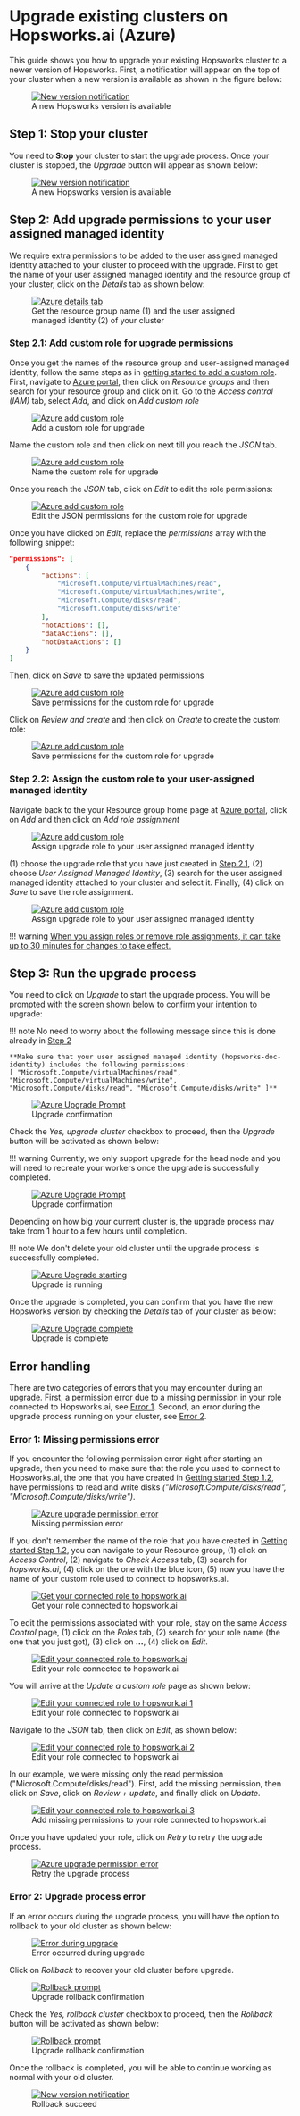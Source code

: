 # Upgrade existing clusters on Hopsworks.ai (Azure)
This guide shows you how to upgrade your existing Hopsworks cluster to a newer version of Hopsworks. First, a notification will appear on the top of your cluster when a new version is available as shown in the figure below:

<p align="center">
  <figure>
    <a  href="../../../assets/images/hopsworksai/azure/azure-notification-running.png">
      <img src="../../../assets/images/hopsworksai/azure/azure-notification-running.png" alt="New version notification">
    </a>
    <figcaption>A new Hopsworks version is available</figcaption>
  </figure>
</p>

## Step 1: Stop your cluster 

You need to **Stop** your cluster to start the upgrade process. Once your cluster is stopped, the *Upgrade* button will appear as shown below:

<p align="center">
  <figure>
    <a  href="../../../assets/images/hopsworksai/azure/azure-notification-stopped.png">
      <img src="../../../assets/images/hopsworksai/azure/azure-notification-stopped.png" alt="New version notification">
    </a>
    <figcaption>A new Hopsworks version is available</figcaption>
  </figure>
</p>

## Step 2: Add upgrade permissions to your user assigned managed identity

We require extra permissions to be added to the user assigned managed identity attached to your cluster to proceed with the upgrade. First to get the name of your user assigned managed identity and the resource group of your cluster, click on the *Details* tab as shown below:

<p align="center">
  <figure>
    <a  href="../../../assets/images/hopsworksai/azure/azure-managed-identity-details.png">
      <img src="../../../assets/images/hopsworksai/azure/azure-managed-identity-details.png" alt="Azure details tab">
    </a>
    <figcaption>Get the resource group name (1) and the user assigned managed identity (2) of your cluster</figcaption>
  </figure>
</p>

### Step 2.1: Add custom role for upgrade permissions 

Once you get the names of the resource group and user-assigned managed identity, follow the same steps as in [getting started to add a custom role](../getting_started/#step-12-creating-a-custom-role-for-hopsworksai). First, navigate to [Azure portal](https://portal.azure.com/#home), then click on *Resource groups* and then search for your resource group and click on it. Go to the *Access control (IAM)* tab, select *Add*, and click on *Add custom role* 

<p align="center">
  <figure>
    <a  href="../../../assets/images/hopsworksai/azure/azure-portal-add-custom-upgrade.png">
      <img src="../../../assets/images/hopsworksai/azure/azure-portal-add-custom-upgrade.png" alt="Azure add custom role">
    </a>
    <figcaption>Add a custom role for upgrade</figcaption>
  </figure>
</p>

Name the custom role and then click on next till you reach the *JSON* tab.

<p align="center">
  <figure>
    <a  href="../../../assets/images/hopsworksai/azure/azure-portal-add-custom-upgrade-1.png">
      <img src="../../../assets/images/hopsworksai/azure/azure-portal-add-custom-upgrade-1.png" alt="Azure add custom role">
    </a>
    <figcaption>Name the custom role for upgrade</figcaption>
  </figure>
</p>

Once you reach the *JSON* tab, click on *Edit* to edit the role permissions:

<p align="center">
  <figure>
    <a  href="../../../assets/images/hopsworksai/azure/azure-portal-add-custom-upgrade-2.png">
      <img src="../../../assets/images/hopsworksai/azure/azure-portal-add-custom-upgrade-2.png" alt="Azure add custom role">
    </a>
    <figcaption>Edit the JSON permissions for the custom role for upgrade</figcaption>
  </figure>
</p>

Once you have clicked on *Edit*, replace the *permissions* array with the following snippet:

```json
"permissions": [
    {
        "actions": [
            "Microsoft.Compute/virtualMachines/read",
            "Microsoft.Compute/virtualMachines/write",
            "Microsoft.Compute/disks/read",
            "Microsoft.Compute/disks/write"
        ],
        "notActions": [],
        "dataActions": [],
        "notDataActions": []
    }
]
```

Then, click on *Save* to save the updated permissions

<p align="center">
  <figure>
    <a  href="../../../assets/images/hopsworksai/azure/azure-portal-add-custom-upgrade-3.png">
      <img src="../../../assets/images/hopsworksai/azure/azure-portal-add-custom-upgrade-3.png" alt="Azure add custom role">
    </a>
    <figcaption>Save permissions for the custom role for upgrade</figcaption>
  </figure>
</p>

Click on *Review and create* and then click on *Create* to create the custom role:

<p align="center">
  <figure>
    <a  href="../../../assets/images/hopsworksai/azure/azure-portal-add-custom-upgrade-4.png">
      <img src="../../../assets/images/hopsworksai/azure/azure-portal-add-custom-upgrade-4.png" alt="Azure add custom role">
    </a>
    <figcaption>Save permissions for the custom role for upgrade</figcaption>
  </figure>
</p>

### Step 2.2: Assign the custom role to your user-assigned managed identity

Navigate back to the your Resource group home page at [Azure portal](https://portal.azure.com/#home), click on *Add* and then click on *Add role assignment*

<p align="center">
  <figure>
    <a  href="../../../assets/images/hopsworksai/azure/azure-portal-assign-upgrade-role-to-managed-identity.png">
      <img src="../../../assets/images/hopsworksai/azure/azure-portal-assign-upgrade-role-to-managed-identity.png" alt="Azure add custom role">
    </a>
    <figcaption>Assign upgrade role to your user assigned managed identity</figcaption>
  </figure>
</p>

(1) choose the upgrade role that you have just created in [Step 2.1](#step-21-add-custom-role-for-upgrade-permissions), (2) choose *User Assigned Managed Identity*, (3) search for the user assigned managed identity attached to your cluster and select it. Finally, (4) click on *Save* to save the role assignment.

<p align="center">
  <figure>
    <a  href="../../../assets/images/hopsworksai/azure/azure-portal-assign-upgrade-role-to-managed-identity-1.png">
      <img src="../../../assets/images/hopsworksai/azure/azure-portal-assign-upgrade-role-to-managed-identity-1.png" alt="Azure add custom role">
    </a>
    <figcaption>Assign upgrade role to your user assigned managed identity</figcaption>
  </figure>
</p>


!!! warning
    [When you assign roles or remove role assignments, it can take up to 30 minutes for changes to take effect.](https://docs.microsoft.com/en-us/azure/role-based-access-control/troubleshooting#role-assignment-changes-are-not-being-detected)


## Step 3: Run the upgrade process

You need to click on *Upgrade* to start the upgrade process. You will be prompted with the screen shown below to confirm your intention to upgrade: 

!!! note
    No need to worry about the following message since this is done already in [Step 2](#step-2-add-upgrade-permissions-to-your-user-assigned-managed-identity)

    **Make sure that your user assigned managed identity (hopsworks-doc-identity) includes the following permissions:
    [ "Microsoft.Compute/virtualMachines/read", "Microsoft.Compute/virtualMachines/write", "Microsoft.Compute/disks/read", "Microsoft.Compute/disks/write" ]**

<p align="center">
  <figure>
    <a  href="../../../assets/images/hopsworksai/azure/azure-upgrade-prompt.png">
      <img src="../../../assets/images/hopsworksai/azure/azure-upgrade-prompt.png" alt="Azure Upgrade Prompt">
    </a>
    <figcaption>Upgrade confirmation</figcaption>
  </figure>
</p>

Check the *Yes, upgrade cluster* checkbox to proceed, then the *Upgrade* button will be activated as shown below:

!!! warning
    Currently, we only support upgrade for the head node and you will need to recreate your workers once the upgrade is successfully completed. 


<p align="center">
  <figure>
    <a  href="../../../assets/images/hopsworksai/azure/azure-upgrade-prompt-1.png">
      <img src="../../../assets/images/hopsworksai/azure/azure-upgrade-prompt-1.png" alt="Azure Upgrade Prompt">
    </a>
    <figcaption>Upgrade confirmation</figcaption>
  </figure>
</p>


Depending on how big your current cluster is, the upgrade process may take from 1 hour to a few hours until completion.

!!! note
    We don't delete your old cluster until the upgrade process is successfully completed. 


<p align="center">
  <figure>
    <a  href="../../../assets/images/hopsworksai/azure/azure-upgrade-start.png">
      <img src="../../../assets/images/hopsworksai/azure/azure-upgrade-start.png" alt="Azure Upgrade starting">
    </a>
    <figcaption>Upgrade is running</figcaption>
  </figure>
</p>

Once the upgrade is completed, you can confirm that you have the new Hopsworks version by checking the *Details* tab of your cluster as below:

<p align="center">
  <figure>
    <a  href="../../../assets/images/hopsworksai/azure/azure-upgrade-complete.png">
      <img src="../../../assets/images/hopsworksai/azure/azure-upgrade-complete.png" alt="Azure Upgrade complete">
    </a>
    <figcaption>Upgrade is complete</figcaption>
  </figure>
</p>

## Error handling
There are two categories of errors that you may encounter during an upgrade. First, a permission error due to a missing permission in your role connected to Hopsworks.ai, see [Error 1](#error-1-missing-permissions-error). Second, an error during the upgrade process running on your cluster, see [Error 2](#error-2-upgrade-process-error).

### Error 1: Missing permissions error
If you encounter the following permission error right after starting an upgrade, then you need to make sure that the role you used to connect to Hopsworks.ai, the one that you have created in [Getting started Step 1.2](../getting_started/#step-12-creating-a-custom-role-for-hopsworksai), have permissions to read and write disks
*("Microsoft.Compute/disks/read", "Microsoft.Compute/disks/write")*. 

<p align="center">
  <figure>
    <a  href="../../../assets/images/hopsworksai/azure/azure-upgrade-permission-error.png">
      <img src="../../../assets/images/hopsworksai/azure/azure-upgrade-permission-error.png" alt="Azure upgrade permission error">
    </a>
    <figcaption>Missing permission error</figcaption>
  </figure>
</p>


If you don't remember the name of the role that you have created in [Getting started Step 1.2](../getting_started/#step-12-creating-a-custom-role-for-hopsworksai), you can navigate to your Resource group, (1) click on *Access Control*, (2) navigate to *Check Access* tab, (3) search for *hopsworks.ai*, (4) click on the one with the blue icon, (5) now you have the name of your custom role used to connect to hopsworks.ai. 

<p align="center">
  <figure>
    <a  href="../../../assets/images/hopsworksai/azure/azure-get-connected-hopswork.ai-role.png">
      <img src="../../../assets/images/hopsworksai/azure/azure-get-connected-hopswork.ai-role.png" alt="Get your connected role to hopswork.ai">
    </a>
    <figcaption>Get your role connected to hopswork.ai</figcaption>
  </figure>
</p>

To edit the permissions associated with your role, stay on the same *Access Control* page, (1) click on the *Roles* tab, (2) search for your role name (the one that you just got), (3) click on **...**, (4) click on *Edit*.


<p align="center">
  <figure>
    <a  href="../../../assets/images/hopsworksai/azure/azure-edit-connected-hopsworks.ai-role.png">
      <img src="../../../assets/images/hopsworksai/azure/azure-edit-connected-hopsworks.ai-role.png" alt="Edit your connected role to hopswork.ai">
    </a>
    <figcaption>Edit your role connected to hopswork.ai</figcaption>
  </figure>
</p>

You will arrive at the *Update a custom role* page as shown below:

<p align="center">
  <figure>
    <a  href="../../../assets/images/hopsworksai/azure/azure-edit-connected-hopsworks.ai-role-1.png">
      <img src="../../../assets/images/hopsworksai/azure/azure-edit-connected-hopsworks.ai-role-1.png" alt="Edit your connected role to hopswork.ai 1">
    </a>
    <figcaption>Edit your role connected to hopswork.ai</figcaption>
  </figure>
</p>

Navigate to the *JSON* tab, then click on *Edit*, as shown below:

<p align="center">
  <figure>
    <a  href="../../../assets/images/hopsworksai/azure/azure-edit-connected-hopsworks.ai-role-2.png">
      <img src="../../../assets/images/hopsworksai/azure/azure-edit-connected-hopsworks.ai-role-2.png" alt="Edit your connected role to hopswork.ai 2">
    </a>
    <figcaption>Edit your role connected to hopswork.ai</figcaption>
  </figure>
</p>

In our example, we were missing only the read permission ("Microsoft.Compute/disks/read"). First, add the missing permission, then click on *Save*, click on *Review + update*, and finally click on *Update*.

<p align="center">
  <figure>
    <a  href="../../../assets/images/hopsworksai/azure/azure-edit-connected-hopsworks.ai-role-3.png">
      <img src="../../../assets/images/hopsworksai/azure/azure-edit-connected-hopsworks.ai-role-3.png" alt="Edit your connected role to hopswork.ai 3">
    </a>
    <figcaption>Add missing permissions to your role connected to hopswork.ai</figcaption>
  </figure>
</p>

Once you have updated your role, click on *Retry* to retry the upgrade process.

<p align="center">
  <figure>
    <a  href="../../../assets/images/hopsworksai/azure/azure-upgrade-permission-error.png">
      <img src="../../../assets/images/hopsworksai/azure/azure-upgrade-permission-error.png" alt="Azure upgrade permission error">
    </a>
    <figcaption>Retry the upgrade process</figcaption>
  </figure>
</p>

### Error 2: Upgrade process error

If an error occurs during the upgrade process, you will have the option to rollback to your old cluster as shown below: 

<p align="center">
  <figure>
    <a  href="../../../assets/images/hopsworksai/azure/azure-upgrade-error.png">
      <img src="../../../assets/images/hopsworksai/azure/azure-upgrade-error.png" alt="Error during upgrade">
    </a>
    <figcaption>Error occurred during upgrade</figcaption>
  </figure>
</p>

Click on *Rollback* to recover your old cluster before upgrade.

<p align="center">
  <figure>
    <a  href="../../../assets/images/hopsworksai/azure/azure-rollback-prompt-1.png">
      <img src="../../../assets/images/hopsworksai/azure/azure-rollback-prompt-1.png" alt="Rollback prompt">
    </a>
    <figcaption>Upgrade rollback confirmation</figcaption>
  </figure>
</p>

Check the *Yes, rollback cluster* checkbox to proceed, then the *Rollback* button will be activated as shown below:

<p align="center">
  <figure>
    <a  href="../../../assets/images/hopsworksai/azure/azure-rollback-prompt-2.png">
      <img src="../../../assets/images/hopsworksai/azure/azure-rollback-prompt-2.png" alt="Rollback prompt">
    </a>
    <figcaption>Upgrade rollback confirmation</figcaption>
  </figure>
</p>

Once the rollback is completed, you will be able to continue working as normal with your old cluster.

<p align="center">
  <figure>
    <a  href="../../../assets/images/hopsworksai/azure/azure-notification-stopped.png">
      <img src="../../../assets/images/hopsworksai/azure/azure-notification-stopped.png" alt="New version notification">
    </a>
    <figcaption>Rollback succeed</figcaption>
  </figure>
</p>
